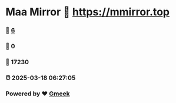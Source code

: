 # Maa Mirror :link: https://mmirror.top 
### :page_facing_up: [6](https://mmirror.top/tag.html) 
### :speech_balloon: 0 
### :hibiscus: 17230 
### :alarm_clock: 2025-03-18 06:27:05 
### Powered by :heart: [Gmeek](https://github.com/Meekdai/Gmeek)
